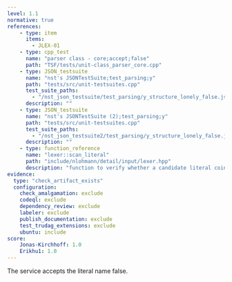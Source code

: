 ```yaml
---
level: 1.1
normative: true
references:
    - type: item
      items:
        - JLEX-01
    - type: cpp_test
      name: "parser class - core;accept;false"
      path: "TSF/tests/unit-class_parser_core.cpp"
    - type: JSON_testsuite
      name: "nst's JSONTestSuite;test_parsing;y"
      path: "tests/src/unit-testsuites.cpp"
      test_suite_paths:
        - "/nst_json_testsuite/test_parsing/y_structure_lonely_false.json"
      description: ""
    - type: JSON_testsuite
      name: "nst's JSONTestSuite (2);test_parsing;y"
      path: "tests/src/unit-testsuites.cpp"
      test_suite_paths:
        - "/nst_json_testsuite2/test_parsing/y_structure_lonely_false.json"
      description: ""
    - type: function_reference
      name: "lexer::scan_literal"
      path: "include/nlohmann/detail/input/lexer.hpp"
      description: "function to verify whether a candidate literal coincides with its expected value; here called with literal_text = ['f','a','l','s','e']."
evidence:
  type: "check_artifact_exists"
  configuration:
    check_amalgamation: exclude
    codeql: exclude
    dependency_review: exclude
    labeler: exclude
    publish_documentation: exclude
    test_trudag_extensions: exclude
    ubuntu: include
score:
    Jonas-Kirchhoff: 1.0
    Erikhu1: 1.0
---
```


The service accepts the literal name false.